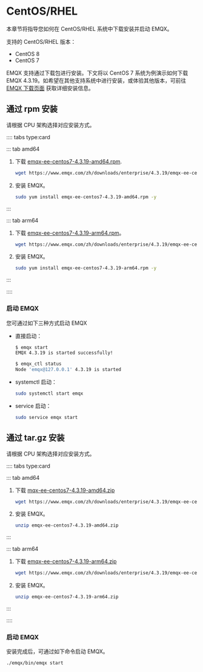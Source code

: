 # CentOS/RHEL

本章节将指导您如何在 CentOS/RHEL 系统中下载安装并启动 EMQX。

支持的 CentOS/RHEL 版本：

- CentOS 8
- CentOS 7

EMQX 支持通过下载包进行安装。下文将以 CentOS 7 系统为例演示如何下载 EMQX 4.3.19。如希望在其他支持系统中进行安装，或体验其他版本，可前往 [EMQX 下载页面](https://www.emqx.io/zh/downloads?os=CentOS) 获取详细安装信息。

## 通过 rpm 安装

请根据 CPU 架构选择对应安装方式。

:::: tabs type:card

::: tab amd64

1. 下载 [emqx-ee-centos7-4.3.19-amd64.rpm](https://www.emqx.com/zh/downloads/enterprise/4.3.19/emqx-ee-centos7-4.3.19-amd64.rpm).

   ```bash
   wget https://www.emqx.com/zh/downloads/enterprise/4.3.19/emqx-ee-centos7-4.3.19-amd64.rpm
   ```

2. 安装 EMQX。

   ```bash
   sudo yum install emqx-ee-centos7-4.3.19-amd64.rpm -y
   ```

:::

::: tab arm64

1. 下载 [emqx-ee-centos7-4.3.19-arm64.rpm](https://www.emqx.com/zh/downloads/enterprise/4.3.19/emqx-ee-centos7-4.3.19-arm64.rpm)。

   ```bash
   wget https://www.emqx.com/zh/downloads/enterprise/4.3.19/emqx-ee-centos7-4.3.19-arm64.rpm
   ```

2. 安装 EMQX。

   ```bash
   sudo yum install emqx-ee-centos7-4.3.19-arm64.rpm -y
   ```

:::

::::

### 启动 EMQX

您可通过如下三种方式启动 EMQX

- 直接启动：

  ```bash
  $ emqx start
  EMQX 4.3.19 is started successfully!
  
  $ emqx_ctl status
  Node 'emqx@127.0.0.1' 4.3.19 is started
  ```

- systemctl 启动：

  ```bash
  sudo systemctl start emqx
  ```

- service 启动：

  ```bash
  sudo service emqx start
  ```

## 通过 tar.gz 安装

请根据 CPU 架构选择对应安装方式。

:::: tabs type:card

::: tab amd64

1. 下载 [mqx-ee-centos7-4.3.19-amd64.zip](https://www.emqx.com/zh/downloads/enterprise/4.3.19/emqx-ee-centos7-4.3.19-amd64.zip)

   ```bash
   wget https://www.emqx.com/zh/downloads/enterprise/4.3.19/emqx-ee-centos7-4.3.19-amd64.zip
   ```

2. 安装 EMQX。

   ```bash
   unzip emqx-ee-centos7-4.3.19-amd64.zip
   ```

:::

::: tab arm64

1. 下载 [emqx-ee-centos7-4.3.19-arm64.zip](https://www.emqx.com/zh/downloads/enterprise/4.3.19/emqx-ee-centos7-4.3.19-arm64.zip)

   ```bash
   wget https://www.emqx.com/zh/downloads/enterprise/4.3.19/emqx-ee-centos7-4.3.19-arm64.zip
   ```

2. 安装 EMQX。

   ```bash
   unzip emqx-ee-centos7-4.3.19-arm64.zip
   ```

:::

::::

### 启动 EMQX

安装完成后，可通过如下命令启动 EMQX。

```bash
./emqx/bin/emqx start
```
